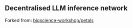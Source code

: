 ## Decentralised LLM inference network

Forked from: [bigscience-workshop/petals](https://github.com/bigscience-workshop/petals)
